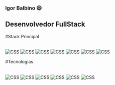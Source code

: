 ### Igor Balbino 😄

## Desenvolvedor FullStack

#Stack Principal

<div style="display: inline_block"><br>
  <img align="center" alt="CSS" src="https://img.shields.io/badge/Python-3776AB?style=for-the-badge&logo=python&logoColor=white">
  <img align="center" alt="CSS" src="https://img.shields.io/badge/HTML5-E34F26?style=for-the-badge&logo=html5&logoColor=white">
  <img align="center" alt="CSS" src="https://img.shields.io/badge/CSS-239120?&style=for-the-badge&logo=css3&logoColor=white">
  <img align="center" alt="CSS" src="https://img.shields.io/badge/JavaScript-F7DF1E?style=for-the-badge&logo=javascript&logoColor=black">
  <img align="center" alt="CSS" src="https://img.shields.io/badge/Angular-DD0031?style=for-the-badge&logo=angular&logoColor=white">
  <img align="center" alt="CSS" src="https://img.shields.io/badge/Django-092E20?style=for-the-badge&logo=django&logoColor=white">
  <img align="center" alt="CSS" src="https://img.shields.io/badge/MySQL-00000F?style=for-the-badge&logo=mysql&logoColor=white">
</div>

#Tecnologias

<div style="display: inline_block"><br>
  <img align="center" alt="CSS" src="https://img.shields.io/badge/Java-ED8B00?style=for-the-badge&logo=java&logoColor=white">
  <img align="center" alt="CSS" src="https://img.shields.io/badge/PHP-777BB4?style=for-the-badge&logo=php&logoColor=white">
  <img align="center" alt="CSS" src="https://img.shields.io/badge/Bootstrap-563D7C?style=for-the-badge&logo=bootstrap&logoColor=white">
  <img align="center" alt="CSS" src="https://img.shields.io/badge/jQuery-0769AD?style=for-the-badge&logo=jquery&logoColor=white">
  <img align="center" alt="CSS" src="https://img.shields.io/badge/Laravel-FF2D20?style=for-the-badge&logo=laravel&logoColor=white">
  <img align="center" alt="CSS" src="https://img.shields.io/badge/Spring-6DB33F?style=for-the-badge&logo=spring&logoColor=white">
</div>




<!--
**igorbalbino/igorbalbino** is a ✨ _special_ ✨ repository because its `README.md` (this file) appears on your GitHub profile.

Here are some ideas to get you started:

- 🔭 I’m currently working on ...
- 🌱 I’m currently learning ...
- 👯 I’m looking to collaborate on ...
- 🤔 I’m looking for help with ...
- 💬 Ask me about ...
- 📫 How to reach me: ...
- 😄 Pronouns: ...
- ⚡ Fun fact: ...
-->
